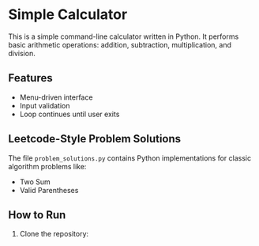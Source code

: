 # Simple Calculator

This is a simple command-line calculator written in Python. It performs basic arithmetic operations: addition, subtraction, multiplication, and division.

## Features

- Menu-driven interface
- Input validation
- Loop continues until user exits
## Leetcode-Style Problem Solutions

The file `problem_solutions.py` contains Python implementations for classic algorithm problems like:

- Two Sum
- Valid Parentheses


## How to Run

1. Clone the repository:
